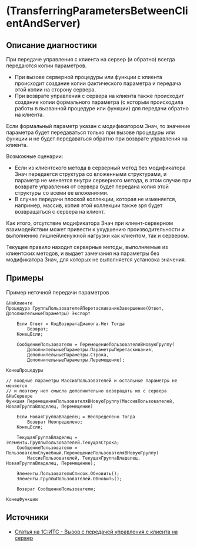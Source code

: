 # <Diagnostic name> (TransferringParametersBetweenClientAndServer)

<!-- Блоки выше заполняются автоматически, не трогать -->
## Описание диагностики
<!-- Описание диагностики заполняется вручную. Необходимо понятным языком описать смысл и схему работу -->
При передаче управления с клиента на сервер (и обратно) всегда передаются копии параметров.

- При вызове серверной процедуры или функции с клиента происходит создание копии фактического параметра и передача этой копии на сторону сервера.
- При возврате управления с сервера на клиента также происходит создание копии формального параметра (с которым происходила работы в вызванной процедуре или функции) для передачи обратно на клиента.

Если формальный параметр указан с модификатором Знач, то значение параметра будет передаваться только при вызове процедуры или функции и не будет передаваться обратно при возврате управления на клиента.

Возможные сценарии:

- Если из клиентского метода в серверный метод без модификатора Знач передается структура со вложенными структурами, и параметр не меняется внутри серверного метода, в этом случае при возврате управления от сервера будет передана копия этой структуры со всеми ее вложениями. 
- В случае передачи плоской коллекции, которая не изменяется, например, массив, копия этой коллекции также зря будет возвращаться с сервера на клиент. 

Как итого, отсутствие модификатора Знач при клиент-серверном взаимодействии может привести к ухудшению производительности и выполнению лишней\ненужной нагрузки как клиентом, так и сервером.

Текущее правило находит серверные методы, выполняемые из клиентских методов, и выдает замечания на параметры без модификатора Знач, для которых не выполняется установка значения.

## Примеры
<!-- В данном разделе приводятся примеры, на которые диагностика срабатывает, а также можно привести пример, как можно исправить ситуацию -->
Пример неточной передачи параметров
```bsl
&НаКлиенте
Процедура ГруппыПользователейПеретаскиваниеЗавершение(Ответ, ДополнительныеПараметры) Экспорт
	
	Если Ответ = КодВозвратаДиалога.Нет Тогда
		Возврат;
	КонецЕсли;
	
	СообщениеПользователю = ПеремещениеПользователяВНовуюГруппу(
		ДополнительныеПараметры.ПараметрыПеретаскивания,
		ДополнительныеПараметры.Строка,
		ДополнительныеПараметры.Перемещение);
	
КонецПроцедуры

// входные параметры МассивПользователей и остальные параметры не меняются 
// и поэтому нет смысла дополнительно возвращать их с сервера
&НаСервере
Функция ПеремещениеПользователяВНовуюГруппу(МассивПользователей, НоваяГруппаВладелец, Перемещение)
	
	Если НоваяГруппаВладелец = Неопределено Тогда
		Возврат Неопределено;
	КонецЕсли;
	
	ТекущаяГруппаВладелец = Элементы.ГруппыПользователей.ТекущаяСтрока;
	СообщениеПользователю = ПользователиСлужебный.ПеремещениеПользователяВНовуюГруппу(
		МассивПользователей, ТекущаяГруппаВладелец, НоваяГруппаВладелец, Перемещение);
	
	Элементы.ПользователиСписок.Обновить();
	Элементы.ГруппыПользователей.Обновить();
	
	Возврат СообщениеПользователю;
	
КонецФункции
```

## Источники
<!-- Необходимо указывать ссылки на все источники, из которых почерпнута информация для создания диагностики -->
<!-- Примеры источников

* Источник: [Стандарт: Тексты модулей](https://its.1c.ru/db/v8std#content:456:hdoc)
* Полезная информация: [Отказ от использования модальных окон](https://its.1c.ru/db/metod8dev#content:5272:hdoc)
* Источник: [Cognitive complexity, ver. 1.4](https://www.sonarsource.com/docs/CognitiveComplexity.pdf) -->

- [Статья на 1С:ИТС - Вызов с передачей управления с клиента на сервер](https://its.1c.ru/db/v8318doc#bookmark:dev:TI000000153)
